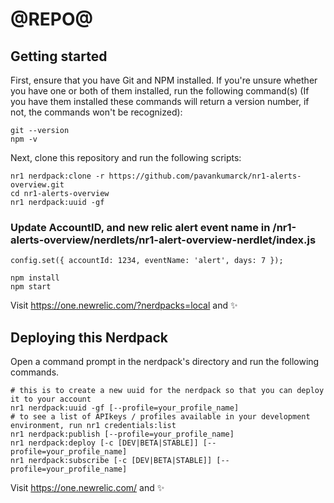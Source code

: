# @REPO@

## Getting started

First, ensure that you have Git and NPM installed. If you're unsure whether you have one or both of them installed, run the following command(s) (If you have them installed these commands will return a version number, if not, the commands won't be recognized):

```
git --version
npm -v
```
Next, clone this repository and run the following scripts:

```
nr1 nerdpack:clone -r https://github.com/pavankumarck/nr1-alerts-overview.git
cd nr1-alerts-overview
nr1 nerdpack:uuid -gf
```
### Update AccountID, and new relic alert event name in  /nr1-alerts-overview/nerdlets/nr1-alert-overview-nerdlet/index.js  

```
config.set({ accountId: 1234, eventName: 'alert', days: 7 });
```

```
npm install
npm start
```

Visit https://one.newrelic.com/?nerdpacks=local and :sparkles:

## Deploying this Nerdpack

Open a command prompt in the nerdpack's directory and run the following commands.

```
# this is to create a new uuid for the nerdpack so that you can deploy it to your account
nr1 nerdpack:uuid -gf [--profile=your_profile_name]
# to see a list of APIkeys / profiles available in your development environment, run nr1 credentials:list
nr1 nerdpack:publish [--profile=your_profile_name]
nr1 nerdpack:deploy [-c [DEV|BETA|STABLE]] [--profile=your_profile_name]
nr1 nerdpack:subscribe [-c [DEV|BETA|STABLE]] [--profile=your_profile_name]
```

Visit https://one.newrelic.com/ and :sparkles:
